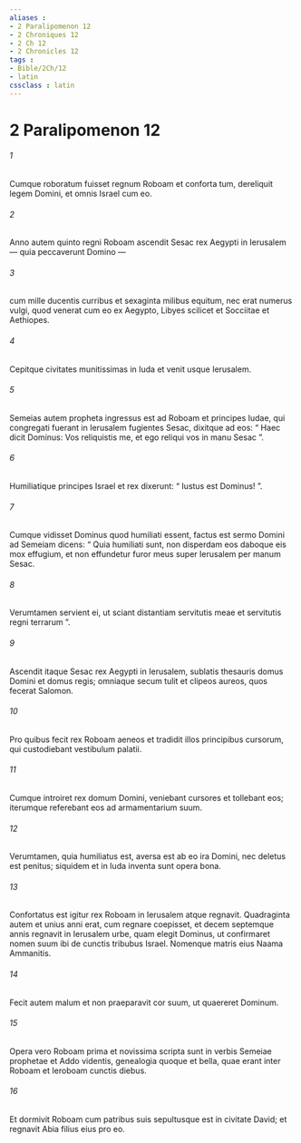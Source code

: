 ```yaml
---
aliases : 
- 2 Paralipomenon 12
- 2 Chroniques 12
- 2 Ch 12
- 2 Chronicles 12
tags : 
- Bible/2Ch/12
- latin
cssclass : latin
---
```


# 2 Paralipomenon 12

###### 1
Cumque roboratum fuisset regnum Roboam et conforta tum, dereliquit legem Domini, et omnis Israel cum eo.
###### 2
Anno autem quinto regni Roboam ascendit Sesac rex Aegypti in Ierusalem — quia peccaverunt Domino — 
###### 3
cum mille ducentis curribus et sexaginta milibus equitum, nec erat numerus vulgi, quod venerat cum eo ex Aegypto, Libyes scilicet et Socciitae et Aethiopes. 
###### 4
Cepitque civitates munitissimas in Iuda et venit usque Ierusalem.
###### 5
Semeias autem propheta ingressus est ad Roboam et principes Iudae, qui congregati fuerant in Ierusalem fugientes Sesac, dixitque ad eos: “ Haec dicit Dominus: Vos reliquistis me, et ego reliqui vos in manu Sesac ”. 
###### 6
Humiliatique principes Israel et rex dixerunt: “ Iustus est Dominus! ”. 
###### 7
Cumque vidisset Dominus quod humiliati essent, factus est sermo Domini ad Semeiam dicens: “ Quia humiliati sunt, non disperdam eos daboque eis mox effugium, et non effundetur furor meus super Ierusalem per manum Sesac. 
###### 8
Verumtamen servient ei, ut sciant distantiam servitutis meae et servitutis regni terrarum ”.
###### 9
Ascendit itaque Sesac rex Aegypti in Ierusalem, sublatis thesauris domus Domini et domus regis; omniaque secum tulit et clipeos aureos, quos fecerat Salomon. 
###### 10
Pro quibus fecit rex Roboam aeneos et tradidit illos principibus cursorum, qui custodiebant vestibulum palatii. 
###### 11
Cumque introiret rex domum Domini, veniebant cursores et tollebant eos; iterumque referebant eos ad armamentarium suum. 
###### 12
Verumtamen, quia humiliatus est, aversa est ab eo ira Domini, nec deletus est penitus; siquidem et in Iuda inventa sunt opera bona.
###### 13
Confortatus est igitur rex Roboam in Ierusalem atque regnavit. Quadraginta autem et unius anni erat, cum regnare coepisset, et decem septemque annis regnavit in Ierusalem urbe, quam elegit Dominus, ut confirmaret nomen suum ibi de cunctis tribubus Israel. Nomenque matris eius Naama Ammanitis. 
###### 14
Fecit autem malum et non praeparavit cor suum, ut quaereret Dominum.
###### 15
Opera vero Roboam prima et novissima scripta sunt in verbis Semeiae prophetae et Addo videntis, genealogia quoque et bella, quae erant inter Roboam et Ieroboam cunctis diebus. 
###### 16
Et dormivit Roboam cum patribus suis sepultusque est in civitate David; et regnavit Abia filius eius pro eo.
